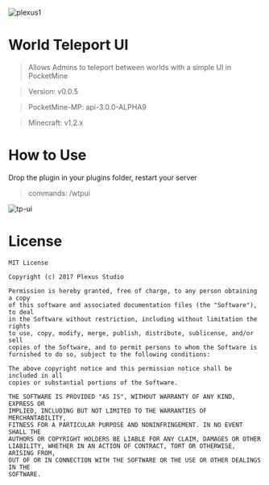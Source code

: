 ![plexus1](https://user-images.githubusercontent.com/12077835/32135004-85147afe-bbac-11e7-9f67-1c729974016e.png)

# World Teleport UI

> Allows Admins to teleport between worlds with a simple UI in PocketMine

> Version: v0.0.5

> PocketMine-MP: api-3.0.0-ALPHA9

> Minecraft: v1.2.x

# How to Use
Drop the plugin in your plugins folder, restart your server

> commands: /wtpui

![tp-ui](https://i.imgur.com/r2dqtkl.png)

# License
```
MIT License

Copyright (c) 2017 Plexus Studio

Permission is hereby granted, free of charge, to any person obtaining a copy
of this software and associated documentation files (the "Software"), to deal
in the Software without restriction, including without limitation the rights
to use, copy, modify, merge, publish, distribute, sublicense, and/or sell
copies of the Software, and to permit persons to whom the Software is
furnished to do so, subject to the following conditions:

The above copyright notice and this permission notice shall be included in all
copies or substantial portions of the Software.

THE SOFTWARE IS PROVIDED "AS IS", WITHOUT WARRANTY OF ANY KIND, EXPRESS OR
IMPLIED, INCLUDING BUT NOT LIMITED TO THE WARRANTIES OF MERCHANTABILITY,
FITNESS FOR A PARTICULAR PURPOSE AND NONINFRINGEMENT. IN NO EVENT SHALL THE
AUTHORS OR COPYRIGHT HOLDERS BE LIABLE FOR ANY CLAIM, DAMAGES OR OTHER
LIABILITY, WHETHER IN AN ACTION OF CONTRACT, TORT OR OTHERWISE, ARISING FROM,
OUT OF OR IN CONNECTION WITH THE SOFTWARE OR THE USE OR OTHER DEALINGS IN THE
SOFTWARE.
```
